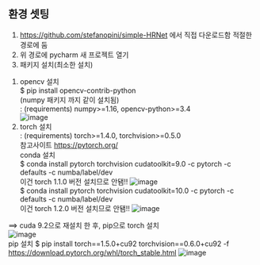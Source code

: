 ## 환경 셋팅
1. https://github.com/stefanopini/simple-HRNet 에서 직접 다운로드함 적절한 경로에 둠  
2. 위 경로에 pycharm 새 프로젝트 열기  
3. 패키지 설치(최소한 설치)  
1) opencv 설치  
$ pip install opencv-contrib-python  
(numpy 패키지 까지 같이 설치됨)  
: (requirements) numpy>=1.16, opencv-python>=3.4  
![image](https://user-images.githubusercontent.com/56099627/82406846-9d244200-9aa2-11ea-8d1f-554deb6b0117.png)  
2) torch 설치  
: (requirements) torch>=1.4.0, torchvision>=0.5.0  
참고사이트 https://pytorch.org/  
conda 설치  
$ conda install pytorch torchvision cudatoolkit=9.0 -c pytorch -c defaults -c numba/label/dev  
이건 torch 1.1.0 버전 설치므로 안됌!!
![image](https://user-images.githubusercontent.com/56099627/82408649-027a3200-9aa7-11ea-88e7-f60da4bf9cae.png)  
$ conda install pytorch torchvision cudatoolkit=10.0 -c pytorch -c defaults -c numba/label/dev  
이건 torch 1.2.0 버전 설치므로 안됌!!
![image](https://user-images.githubusercontent.com/56099627/82410108-2db25080-9aaa-11ea-99a6-102bb99ed651.png)    

==> cuda 9.2으로 재설치 한 후, pip으로 torch 설치  
![image](https://user-images.githubusercontent.com/56099627/82527503-96183500-9b71-11ea-8f23-459fb8c69ee6.png)  
pip 설치
$ pip install torch==1.5.0+cu92 torchvision==0.6.0+cu92 -f https://download.pytorch.org/whl/torch_stable.html
![image](https://user-images.githubusercontent.com/56099627/82527467-800a7480-9b71-11ea-9d34-34cc4bb9e58f.png)  


